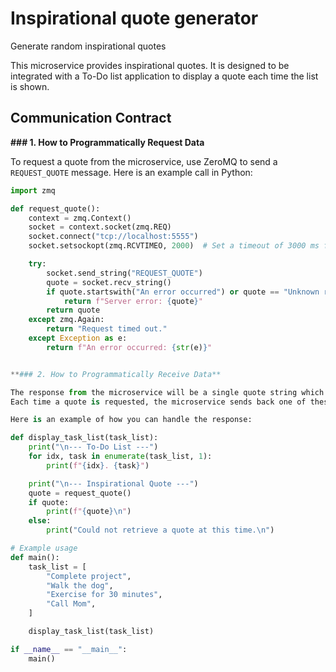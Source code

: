 # Inspirational quote generator
Generate random inspirational quotes

This microservice provides inspirational quotes. It is designed to be integrated with a To-Do list application to display a quote each time the list is shown.

## Communication Contract

**### 1. How to Programmatically Request Data**

To request a quote from the microservice, use ZeroMQ to send a `REQUEST_QUOTE` message. Here is an example call in Python:

```python
import zmq

def request_quote():
    context = zmq.Context()
    socket = context.socket(zmq.REQ)
    socket.connect("tcp://localhost:5555")
    socket.setsockopt(zmq.RCVTIMEO, 2000)  # Set a timeout of 3000 ms for receiving

    try:
        socket.send_string("REQUEST_QUOTE")
        quote = socket.recv_string()
        if quote.startswith("An error occurred") or quote == "Unknown request":
            return f"Server error: {quote}"
        return quote
    except zmq.Again:
        return "Request timed out."
    except Exception as e:
        return f"An error occurred: {str(e)}"


**### 2. How to Programmatically Receive Data**

The response from the microservice will be a single quote string which is an inspirational quote. 
Each time a quote is requested, the microservice sends back one of these strings as a single quote.

Here is an example of how you can handle the response:

def display_task_list(task_list):
    print("\n--- To-Do List ---")
    for idx, task in enumerate(task_list, 1):
        print(f"{idx}. {task}")

    print("\n--- Inspirational Quote ---")
    quote = request_quote()
    if quote:
        print(f"{quote}\n")
    else:
        print("Could not retrieve a quote at this time.\n")

# Example usage
def main():
    task_list = [
        "Complete project",
        "Walk the dog",
        "Exercise for 30 minutes",
        "Call Mom",
    ]

    display_task_list(task_list)

if __name__ == "__main__":
    main()
